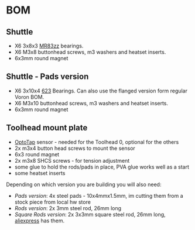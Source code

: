 # BOM

## Shuttle
 
 - X6 3x8x3 [MR83zz](https://google.com/search?q=MR83zz) bearings.
 - X6 M3x8 buttonhead screws, m3 washers and heatset inserts.
 - 6x3mm round magnet

## Shuttle - Pads version
 
 - X6 3x10x4 [623](https://google.com/search?q=623+bearing) Bearings. Can also use the flanged version form regular Voron BOM.
 - X6 M3x10 buttonhead screws, m3 washers and heatset inserts.
 - 6x3mm round magnet

## Toolhead mount plate

 - [OptoTap](https://google.com/search?q=optotap) sensor - needed for the Toolhead 0, optional for the others
 - 2x m3x4 button head screws to mount the sensor
 - 6x3 round magnet
 - 2x m3x8 SHCS screws - for tension adjustment
 - some glue to hold the rods/pads in place, PVA glue works well as a start
 - some heatset inserts

Depending on which version you are building you will also need:

 - *Pads version*: 4x steel pads - 10x4mmx1.5mm, im cutting them from a stock piece from local hw store
 - *Rods version*: 2x 3mm steel rod, 26mm long 
 - *Square Rods version*: 2x 3x3mm square steel rod, 26mm long, [aliexpress](https://aliexpress.com/w/wholesale-square-steel-rod-3mm.html) has them.

